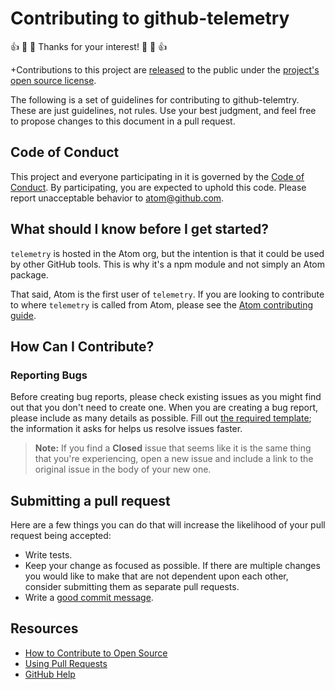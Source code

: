 # Contributing to github-telemetry

:+1: :tada: :sparkling_heart: Thanks for your interest! :sparkling_heart: :tada: :+1:

+Contributions to this project are [released](https://help.github.com/articles/github-terms-of-service/#6-contributions-under-repository-license) to the public under the [project's open source license](LICENSE).

The following is a set of guidelines for contributing to github-telemtry. These are just guidelines, not rules. Use your best judgment, and
feel free to propose changes to this document in a pull request.

## Code of Conduct

This project and everyone participating in it is governed by the [Code of Conduct](CODE_OF_CONDUCT.md). By participating, you are expected to uphold this code. Please report unacceptable behavior to [atom@github.com](mailto:atom@github.com).

## What should I know before I get started?
`telemetry` is hosted in the Atom org, but the intention is that it could be used by other GitHub tools.  This is why it's a npm module and not simply an Atom package.

That said, Atom is the first user of `telemetry`.  If you are looking to contribute to where `telemetry` is called from Atom, please see the [Atom contributing guide](https://github.com/atom/atom/blob/master/CONTRIBUTING.md).

## How Can I Contribute?

### Reporting Bugs

Before creating bug reports, please check existing issues as you might find out that you don't need to create one. When you are creating a bug report, please include as many details as possible. Fill out [the required template](ISSUE_TEMPLATE.md); the information it asks for helps us resolve issues faster.

> **Note:** If you find a **Closed** issue that seems like it is the same thing that you're experiencing, open a new issue and include a link to the original issue in the body of your new one.

## Submitting a pull request

Here are a few things you can do that will increase the likelihood of your pull request being accepted:

- Write tests.
- Keep your change as focused as possible. If there are multiple changes you would like to make that are not dependent upon each other, consider submitting them as separate pull requests.
- Write a [good commit message](http://tbaggery.com/2008/04/19/a-note-about-git-commit-messages.html).

## Resources

- [How to Contribute to Open Source](https://opensource.guide/how-to-contribute/)
- [Using Pull Requests](https://help.github.com/articles/about-pull-requests/)
- [GitHub Help](https://help.github.com)
